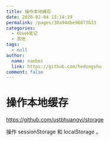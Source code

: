 ```yaml
---
title: 操作本地缓存
date: 2020-02-04 13:14:19
permalink: /pages/30a94dbe96873b33
categories: 
  - 《Vue》笔记
  - 其他
tags: 
  - null
author: 
  name: nanbei
  link: https://github.com/hedongshu
comment: false
---
```

# 操作本地缓存

<https://github.com/ustbhuangyi/storage>

操作 sessionStorage 和 localStorage 。



